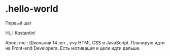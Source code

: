 # .hello-world
Первый шаг


Hi, I Kostantin!

About me : Школьник 14 лет , учу HTML CSS и JavaScript. Планирую 
идти на Front-end Developera. Есть мотивация и цели идти дальше.

